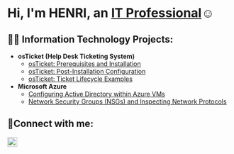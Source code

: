 <h1>Hi, I'm HENRI, an <a href="https://linkedin.com/in/henri-moussakayi-3a4ba7294">IT Professional</a>☺</h1>

<h2>👨‍💻 Information Technology Projects:</h2>

- <b>osTicket (Help Desk Ticketing System)</b>
  - [osTicket: Prerequisites and Installation](https://github.com/HERNIMOUSSAKAYI/osticket-prereqs-)
  - [osTicket: Post-Installation Configuration](https://github.com/HERNIMOUSSAKAYI/HENRI-MOUSSAKAYI/tree/main)
  - [osTicket: Ticket Lifecycle Examples](https://github.com/HERNIMOUSSAKAYI/ticket-lifecycle/tree/main)
- <b>Microsoft Azure</b>
  - [Configuring Active Directory within Azure VMs](https://github.com/teddyjoseph/configure-ad)
  - [Network Security Groups (NSGs) and Inspecting Network Protocols](https://github.com/teddyjoseph/azure-network-protocols)

<h2>🤳Connect with me:</h2>


[<img align="left" alt="Josh | LinkedIn" width="22px" src="https://cdn.jsdelivr.net/npm/simple-icons@v3/icons/linkedin.svg" />][linkedin]



[linkedin]: https://linkedin.com/in/henri-moussakayi-3a4ba7294
